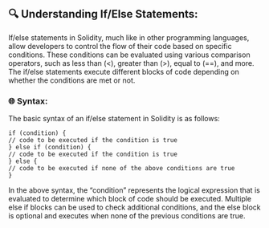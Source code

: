 ## 🔍 Understanding If/Else Statements:

If/else statements in Solidity, much like in other programming languages, allow developers to control the flow of their code based on specific conditions. These conditions can be evaluated using various comparison operators, such as less than (<), greater than (>), equal to (==), and more. The if/else statements execute different blocks of code depending on whether the conditions are met or not.

### 🌐 Syntax:

The basic syntax of an if/else statement in Solidity is as follows:

```
if (condition) {
// code to be executed if the condition is true
} else if (condition) {
// code to be executed if the condition is true
} else {
// code to be executed if none of the above conditions are true
}
```

In the above syntax, the “condition” represents the logical expression that is evaluated to determine which block of code should be executed. Multiple else if blocks can be used to check additional conditions, and the else block is optional and executes when none of the previous conditions are true.
